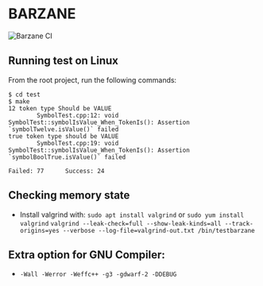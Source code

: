 # BARZANE

![Barzane CI](https://github.com/Barsane/barsane/workflows/Barzane%20CI/badge.svg)

## Running test on Linux

From the root project, run the following commands:

```shell script
$ cd test
$ make
12 token type Should be VALUE
        SymbolTest.cpp:12: void SymbolTest::symbolIsValue_When_TokenIs(): Assertion `symbolTwelve.isValue()` failed 
true token type should be VALUE
        SymbolTest.cpp:19: void SymbolTest::symbolIsValue_When_TokenIs(): Assertion `symbolBoolTrue.isValue()` failed 

Failed: 77      Success: 24

```

## Checking memory state

- Install valgrind with: `sudo apt install valgrind` or `sudo yum install valgrind`
`valgrind --leak-check=full --show-leak-kinds=all --track-origins=yes --verbose --log-file=valgrind-out.txt /bin/testbarzane`

## Extra option for GNU Compiler:

- `-Wall -Werror -Weffc++ -g3 -gdwarf-2 -DDEBUG`
